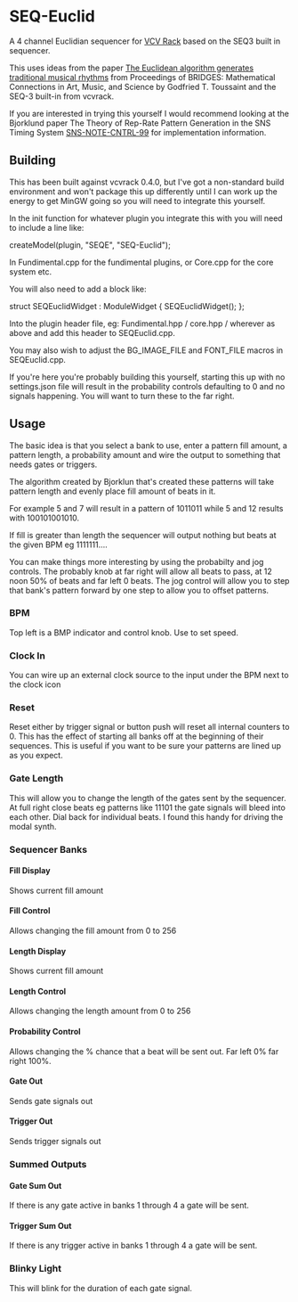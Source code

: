 # SEQ-Euclid

A 4 channel Euclidian sequencer for [VCV Rack](vcvrack.com) based on the SEQ3 built in sequencer.

This uses ideas from the paper [The Euclidean algorithm generates traditional musical rhythms](http://cgm.cs.mcgill.ca/~godfried/rhythm-and-mathematics.html) from Proceedings of BRIDGES: Mathematical Connections in Art, Music, and Science by Godfried T. Toussaint and the SEQ-3 built-in from vcvrack.

If you are interested in trying this yourself I would recommend looking at the Bjorklund paper The Theory of Rep-Rate Pattern Generation in the SNS Timing System [SNS-NOTE-CNTRL-99](https://www.google.ca/url?sa=t&rct=j&q=&esrc=s&source=web&cd=1&cad=rja&uact=8&ved=0ahUKEwjnms7w0vPWAhWlx4MKHafnCJQQFggpMAA&url=https%3A%2F%2Fpdfs.semanticscholar.org%2Fc652%2Fd0a32895afc5d50b6527447824c31a553659.pdf&usg=AOvVaw1CzsXZMPaPY938Z1PG5zBC) for implementation information.


## Building

This has been built against vcvrack 0.4.0, but I've got a non-standard build environment and won't package this up differently until I can work up the energy to get MinGW going so you will need to integrate this yourself.

In the init function for whatever plugin you integrate this with you will need to include a line like:

createModel<SEQEuclidWidget>(plugin, "SEQE", "SEQ-Euclid");

In Fundimental.cpp for the fundimental plugins, or Core.cpp for the core system etc.

You will also need to add a block like:

struct SEQEuclidWidget : ModuleWidget {
	SEQEuclidWidget();
};

Into the plugin header file, eg: Fundimental.hpp / core.hpp / wherever as above and add this header to SEQEuclid.cpp.

You may also wish to adjust the BG_IMAGE_FILE and FONT_FILE macros in SEQEuclid.cpp.

If you're here you're probably building this yourself, starting this up with no settings.json file will result in the probability controls defaulting to 0 and no signals happening. You will want to turn these to the far right.


## Usage 
The basic idea is that you select a bank to use, enter a pattern fill amount, a pattern length, a probability amount and wire the output to something that needs gates or triggers.

The algorithm created by Bjorklun that's created these patterns will take pattern length and evenly place fill amount of beats in it.

For example 5 and 7 will result in a pattern of 1011011 while 5 and 12 results with 100101001010.

If fill is greater than length the sequencer will output nothing but beats at the given BPM eg 1111111....

You can make things more interesting by using the probabilty and jog controls. 
The probably knob at far right will allow all beats to pass, at 12 noon 50% of beats and far left 0 beats.
The jog control will allow you to step that bank's pattern forward by one step to allow you to offset patterns.


### BPM
Top left is a BMP indicator and control knob. Use to set speed.

### Clock In
You can wire up an external clock source to the input under the BPM next to the clock icon

### Reset
Reset either by trigger signal or button push will reset all internal counters to 0. This has the effect of starting all banks off at the beginning of their sequences.
This is useful if you want to be sure your patterns are lined up as you expect.

### Gate Length
This will allow you to change the length of the gates sent by the sequencer. At full right close beats eg patterns like 11101 the gate signals will bleed into each other. Dial back for individual beats. I found this handy for driving the modal synth.

### Sequencer Banks

#### Fill Display
Shows current fill amount

#### Fill Control
Allows changing the fill amount from 0 to 256

#### Length Display
Shows current fill amount

#### Length Control
Allows changing the length amount from 0 to 256

#### Probability Control
Allows changing the % chance that a beat will be sent out. Far left 0% far right 100%.

#### Gate Out
Sends gate signals out

#### Trigger Out
Sends trigger signals out

### Summed Outputs

#### Gate Sum Out
If there is any gate active in banks 1 through 4 a gate will be sent.


#### Trigger Sum Out
If there is any trigger active in banks 1 through 4 a gate will be sent.

### Blinky Light
This will blink for the duration of each gate signal.

